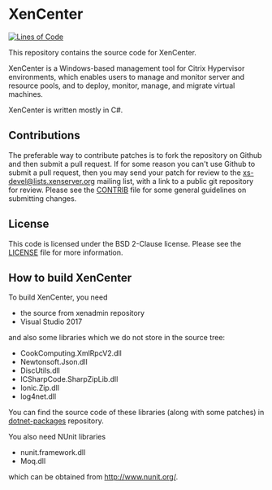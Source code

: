 XenCenter
=========

[![Lines of Code](https://tokei.rs/b1/github/xenserver/xenadmin)](https://github.com/xenserver/xenadmin)

This repository contains the source code for XenCenter.

XenCenter is a Windows-based management tool for Citrix Hypervisor environments,
which enables users to manage and monitor server and resource pools,
and to deploy, monitor, manage, and migrate virtual machines.

XenCenter is written mostly in C#.

Contributions
-------------

The preferable way to contribute patches is to fork the repository on Github and
then submit a pull request. If for some reason you can't use Github to submit a
pull request, then you may send your patch for review to the
xs-devel@lists.xenserver.org mailing list, with a link to a public git repository
for review. Please see the [CONTRIB](CONTRIB) file for some general guidelines
on submitting changes.

License
-------

This code is licensed under the BSD 2-Clause license. Please see the
[LICENSE](LICENSE) file for more information.

How to build XenCenter
----------------------

To build XenCenter, you need

* the source from xenadmin repository
* Visual Studio 2017

and also some libraries which we do not store in the source tree:

* CookComputing.XmlRpcV2.dll
* Newtonsoft.Json.dll
* DiscUtils.dll
* ICSharpCode.SharpZipLib.dll
* Ionic.Zip.dll
* log4net.dll

You can find the source code of these libraries (along with some patches) in
[dotnet-packages](https://github.com/xenserver/dotnet-packages) repository.

You also need NUnit libraries

* nunit.framework.dll
* Moq.dll

which can be obtained from <http://www.nunit.org/>.
